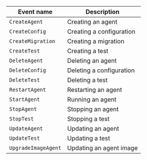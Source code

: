 | Event name | Description |
--- | ---
| `CreateAgent` | Creating an agent |
| `CreateConfig` | Creating a configuration |
| `CreateMigration` | Creating a migration |
| `CreateTest` | Creating a test |
| `DeleteAgent` | Deleting an agent |
| `DeleteConfig` | Deleting a configuration |
| `DeleteTest` | Deleting a test |
| `RestartAgent` | Restarting an agent |
| `StartAgent` | Running an agent |
| `StopAgent` | Stopping an agent |
| `StopTest` | Stopping a test |
| `UpdateAgent` | Updating an agent |
| `UpdateTest` | Updating a test |
| `UpgradeImageAgent` | Updating an agent image |